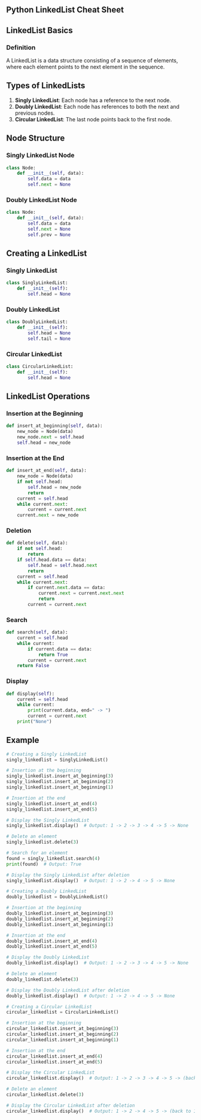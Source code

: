 

## Python LinkedList Cheat Sheet
## LinkedList Basics

### Definition

A LinkedList is a data structure consisting of a sequence of elements, where each element points to the next element in the sequence. 

## Types of LinkedLists

1. **Singly LinkedList**: Each node has a reference to the next node.
2. **Doubly LinkedList**: Each node has references to both the next and previous nodes.
3. **Circular LinkedList**: The last node points back to the first node.

## Node Structure

### Singly LinkedList Node

```python
class Node:
    def __init__(self, data):
        self.data = data
        self.next = None
```

### Doubly LinkedList Node

```python
class Node:
    def __init__(self, data):
        self.data = data
        self.next = None
        self.prev = None
```

## Creating a LinkedList

### Singly LinkedList

```python
class SinglyLinkedList:
    def __init__(self):
        self.head = None
```

### Doubly LinkedList

```python
class DoublyLinkedList:
    def __init__(self):
        self.head = None
        self.tail = None
```

### Circular LinkedList

```python
class CircularLinkedList:
    def __init__(self):
        self.head = None
```

## LinkedList Operations

### Insertion at the Beginning

```python
def insert_at_beginning(self, data):
    new_node = Node(data)
    new_node.next = self.head
    self.head = new_node
```

### Insertion at the End

```python
def insert_at_end(self, data):
    new_node = Node(data)
    if not self.head:
        self.head = new_node
        return
    current = self.head
    while current.next:
        current = current.next
    current.next = new_node
```

### Deletion

```python
def delete(self, data):
    if not self.head:
        return
    if self.head.data == data:
        self.head = self.head.next
        return
    current = self.head
    while current.next:
        if current.next.data == data:
            current.next = current.next.next
            return
        current = current.next
```

### Search

```python
def search(self, data):
    current = self.head
    while current:
        if current.data == data:
            return True
        current = current.next
    return False
```

### Display

```python
def display(self):
    current = self.head
    while current:
        print(current.data, end=" -> ")
        current = current.next
    print("None")
```

## Example

```python
# Creating a Singly LinkedList
singly_linkedlist = SinglyLinkedList()

# Insertion at the beginning
singly_linkedlist.insert_at_beginning(3)
singly_linkedlist.insert_at_beginning(2)
singly_linkedlist.insert_at_beginning(1)

# Insertion at the end
singly_linkedlist.insert_at_end(4)
singly_linkedlist.insert_at_end(5)

# Display the Singly LinkedList
singly_linkedlist.display()  # Output: 1 -> 2 -> 3 -> 4 -> 5 -> None

# Delete an element
singly_linkedlist.delete(3)

# Search for an element
found = singly_linkedlist.search(4)
print(found)  # Output: True

# Display the Singly LinkedList after deletion
singly_linkedlist.display()  # Output: 1 -> 2 -> 4 -> 5 -> None

# Creating a Doubly LinkedList
doubly_linkedlist = DoublyLinkedList()

# Insertion at the beginning
doubly_linkedlist.insert_at_beginning(3)
doubly_linkedlist.insert_at_beginning(2)
doubly_linkedlist.insert_at_beginning(1)

# Insertion at the end
doubly_linkedlist.insert_at_end(4)
doubly_linkedlist.insert_at_end(5)

# Display the Doubly LinkedList
doubly_linkedlist.display()  # Output: 1 -> 2 -> 3 -> 4 -> 5 -> None

# Delete an element
doubly_linkedlist.delete(3)

# Display the Doubly LinkedList after deletion
doubly_linkedlist.display()  # Output: 1 -> 2 -> 4 -> 5 -> None

# Creating a Circular LinkedList
circular_linkedlist = CircularLinkedList()

# Insertion at the beginning
circular_linkedlist.insert_at_beginning(3)
circular_linkedlist.insert_at_beginning(2)
circular_linkedlist.insert_at_beginning(1)

# Insertion at the end
circular_linkedlist.insert_at_end(4)
circular_linkedlist.insert_at_end(5)

# Display the Circular LinkedList
circular_linkedlist.display()  # Output: 1 -> 2 -> 3 -> 4 -> 5 -> (back to 1)

# Delete an element
circular_linkedlist.delete(3)

# Display the Circular LinkedList after deletion
circular_linkedlist.display()  # Output: 1 -> 2 -> 4 -> 5 -> (back to 1)
```
